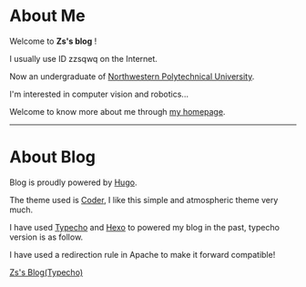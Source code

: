 # About Me

Welcome to **Zs's blog** !

I usually use ID zzsqwq on the Internet.

Now an undergraduate of [Northwestern Polytechnical University](https://www.nwpu.edu.cn).

I'm interested in computer vision and robotics...

Welcome to know more about me through [my homepage](https://zzsqwq.cn).

---

# About Blog

Blog is proudly powered by [Hugo](https://gohugo.io/).

The theme used is [Coder](https://github.com/luizdepra/hugo-coder), I like this simple and atmospheric theme very much.

I have used [Typecho](https://typecho.org/) and [Hexo](https://hexo.io/zh-cn/) to powered my blog in the past, typecho version is as follow.

I have used a redirection rule in Apache to make it forward compatible!

[Zs's Blog(Typecho)](https://lastblog.zzsqwq.cn)

